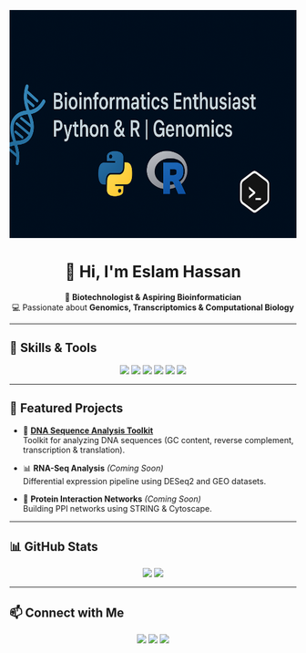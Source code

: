 <p align="center">
  <img src="https://github.com/Eslam-Hassan-Ragap/Eslam-Hassan-Ragap/blob/main/banner.png" alt="Eslam Hassan Bioinformatics Portfolio Banner" width="750" height="400"/>
</p>

<h1 align="center">👋 Hi, I'm Eslam Hassan</h1>

<p align="center">
  🔬 <b>Biotechnologist & Aspiring Bioinformatician</b>  
  <br>
  💻 Passionate about <b>Genomics, Transcriptomics & Computational Biology</b>  
</p>

---

## 🧰 Skills & Tools  

<p align="center">
  <img src="https://img.shields.io/badge/Python-3776AB?style=for-the-badge&logo=python&logoColor=white"/>
  <img src="https://img.shields.io/badge/R-276DC3?style=for-the-badge&logo=r&logoColor=white"/>
  <img src="https://img.shields.io/badge/Bash-121011?style=for-the-badge&logo=gnu-bash&logoColor=white"/>
  <img src="https://img.shields.io/badge/C++-00599C?style=for-the-badge&logo=c%2B%2B&logoColor=white"/>
  <img src="https://img.shields.io/badge/BioPython-009688?style=for-the-badge&logo=python&logoColor=white"/>
  <img src="https://img.shields.io/badge/NGS%20Tools-FF9800?style=for-the-badge"/>
</p>

---

## 🚀 Featured Projects  

- 🧬 [**DNA Sequence Analysis Toolkit**](https://github.com/Eslam-Hassan-Ragap/DNA-Sequence-Analysis-Toolkit)  
  Toolkit for analyzing DNA sequences (GC content, reverse complement, transcription & translation).  

- 📊 **RNA-Seq Analysis** *(Coming Soon)*  
  Differential expression pipeline using DESeq2 and GEO datasets.  

- 🔗 **Protein Interaction Networks** *(Coming Soon)*  
  Building PPI networks using STRING & Cytoscape.  

---

## 📊 GitHub Stats  

<p align="center">
  <img src="https://github-readme-stats.vercel.app/api?username=Eslam-Hassan-Ragap&show_icons=true&theme=tokyonight" height="150"/>
  <img src="https://github-readme-stats.vercel.app/api/top-langs/?username=Eslam-Hassan-Ragap&layout=compact&theme=tokyonight" height="150"/>
</p>

---

## 📫 Connect with Me  

<p align="center">
  <a href="mailto:eslam.hassan.ragap@gmail.com"><img src="https://img.shields.io/badge/Email-D14836?style=for-the-badge&logo=gmail&logoColor=white"/></a>
  <a href="https://linkedin.com/in/eslam-hassan-ragap"><img src="https://img.shields.io/badge/LinkedIn-0A66C2?style=for-the-badge&logo=linkedin&logoColor=white"/></a>
  <a href="https://github.com/Eslam-Hassan-Ragap"><img src="https://img.shields.io/badge/GitHub-333?style=for-the-badge&logo=github&logoColor=white"/></a>
</p>
